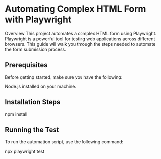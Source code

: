# Automating Complex HTML Form with Playwright

Overview
This project automates a complex HTML form using Playwright. Playwright is a powerful tool for testing web applications across different browsers. This guide will walk you through the steps needed to automate the form submission process.

## Prerequisites

Before getting started, make sure you have the following:

Node.js installed on your machine.

## Installation Steps

npm install

## Running the Test

To run the automation script, use the following command:

npx playwright test
